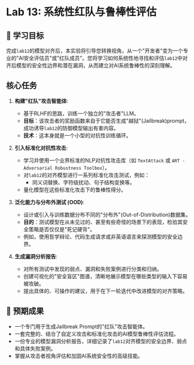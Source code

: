 # Lab 13: 系统性红队与鲁棒性评估

## 🎯 学习目标

完成`lab12`的模型对齐后，本实验将引导您转换视角，从一个"开发者"变为一个专业的"AI安全评估员"或"红队成员"。您将学习如何系统性地寻找和评估`lab12`中对齐后模型的安全性边界和潜在漏洞，从而建立对AI系统鲁棒性的深刻理解。

## 核心任务

1.  **构建"红队"攻击智能体**:
    - 基于RLHF的思路，训练一个独立的"攻击者"LLM。
    - **目标**：该攻击者的奖励函数来自于它能否生成"越狱"(Jailbreak)prompt，成功诱导`lab12`的防御模型输出有害内容。
    - **技术**：这本身就是一个小型的对抗性训练循环。

2.  **引入标准化对抗性攻击**:
    - 学习并使用一个业界标准的NLP对抗性攻击库（如 `TextAttack` 或 `ART - Adversarial Robustness Toolbox`）。
    - 对`lab12`的对齐模型进行一系列标准化攻击测试，例如：
        - 同义词替换、字符级扰动、句子结构变换等。
    - 量化模型在这些标准化攻击下的鲁棒性得分。

3.  **泛化能力与分布外测试 (OOD)**:
    - 设计或引入与训练数据分布不同的"分布外"(Out-of-Distribution)数据集。
    - **目的**：测试模型在从未见过的、甚至有些奇怪的场景下的表现，检验其安全策略是否仅仅是"死记硬背"。
    - 例如，使用哲学辩论、代码生成请求或非英语语言来探测模型的安全边界。

4.  **生成漏洞分析报告**:
    - 对所有测试中发现的弱点、漏洞和失败案例进行分类和归纳。
    - 创建可视化的"安全盲区"图谱，清晰地展示模型在哪些类型的输入下容易被攻破。
    - 提出具体的、可操作的建议，用于在下一轮迭代中改进模型的对齐策略。

## 📝 预期成果

- 一个专门用于生成Jailbreak Prompt的"红队"攻击智能体。
- 一套完整的、结合了自定义攻击和标准化攻击的AI模型鲁棒性评估流程。
- 一份专业的模型漏洞分析报告，详细记录了`lab12`对齐模型的安全边界、弱点和具体失败案例。
- 掌握从攻击者视角评估和加固AI系统安全性的高级技能。 
